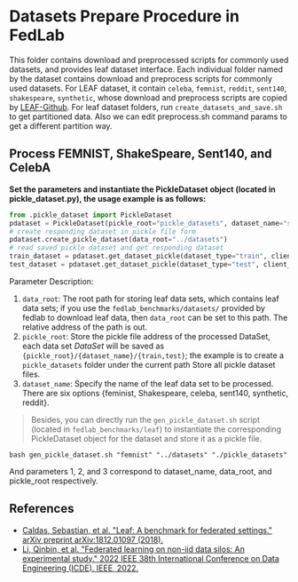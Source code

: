 # Datasets Prepare Procedure in FedLab

This folder contains download and preprocessed scripts for commonly used datasets, and provides leaf dataset interface. Each individual folder named by the dataset contains download and preprocess scripts for commonly used datasets.  For LEAF dataset, it contain `celeba`, `femnist`, `reddit`, `sent140`, `shakespeare`, `synthetic`, whose download and preprocess scripts are copied by [LEAF-Github](https://github.com/TalwalkarLab/leaf). For leaf dataset folders, run  `create_datasets_and_save.sh` to get partitioned data. Also we can edit preprocess.sh command params to get a different partition way.


## Process FEMNIST, ShakeSpeare, Sent140, and CelebA

**Set the parameters and instantiate the PickleDataset object (located in pickle_dataset.py), the usage example is as follows:**

```python
from .pickle_dataset import PickleDataset
pdataset = PickleDataset(pickle_root="pickle_datasets", dataset_name="shakespeare")
# create responding dataset in pickle file form
pdataset.create_pickle_dataset(data_root="../datasets")
# read saved pickle dataset and get responding dataset
train_dataset = pdataset.get_dataset_pickle(dataset_type="train", client_id=0)
test_dataset = pdataset.get_dataset_pickle(dataset_type="test", client_id=2)
```

Parameter Description:

1. `data_root`: The root path for storing leaf data sets, which contains leaf data sets; if you use the `fedlab_benchmarks/datasets/` provided by fedlab to download leaf data, then `data_root` can be set to this path. The relative address of the path is out.
2. `pickle_root`: Store the pickle file address of the processed DataSet, each data set _DataSet_ will be saved as `{pickle_root}/{dataset_name}/{train,test}`; the example is to create a `pickle_datasets` folder under the current path Store all pickle dataset files.
3. `dataset_name`: Specify the name of the leaf data set to be processed. There are six options {feminist, Shakespeare, celeba, sent140, synthetic, reddit}.

> Besides, you can directly run the `gen_pickle_dataset.sh` script (located in `fedlab_benchmarks/leaf`) to instantiate the corresponding PickleDataset object for the dataset and store it as a pickle file.
```shell
bash gen_pickle_dataset.sh "femnist" "../datasets" "./pickle_datasets"
```
And parameters 1, 2, and 3 correspond to dataset_name, data_root, and pickle_root respectively.


## References

- [Caldas, Sebastian, et al. "Leaf: A benchmark for federated settings." arXiv preprint arXiv:1812.01097 (2018).](https://arxiv.org/abs/1812.01097)
- [Li, Qinbin, et al. "Federated learning on non-iid data silos: An experimental study." 2022 IEEE 38th International Conference on Data Engineering (ICDE). IEEE, 2022.](https://ieeexplore.ieee.org/abstract/document/9835537/)